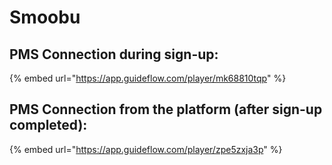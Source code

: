 # Smoobu

## PMS Connection during sign-up:

{% embed url="https://app.guideflow.com/player/mk68810tqp" %}

## PMS Connection from the platform (after sign-up completed):

{% embed url="https://app.guideflow.com/player/zpe5zxja3p" %}
